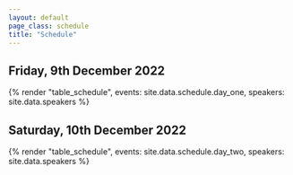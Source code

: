 ```yaml
---
layout: default
page_class: schedule
title: "Schedule"
---
```


<section class="schedule-day">
  <h2>Friday, 9th December 2022</h2>

  {% render "table_schedule", events: site.data.schedule.day_one, speakers: site.data.speakers %}
</section>

<section class="schedule-day">
  <h2>Saturday, 10th December 2022</h2>
  
  {% render "table_schedule", events: site.data.schedule.day_two, speakers: site.data.speakers %}
</section>
